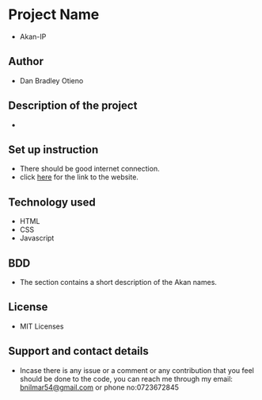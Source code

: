 # Project Name
* Akan-IP

## Author
* Dan Bradley Otieno

## Description of the project
* 

## Set up instruction
* There should be good internet connection.
*  click <a href="https://candycrushpro.github.io/Akan-IP">here</a> for the link to the website.

## Technology used
* HTML
* CSS
* Javascript

## BDD
* The section contains a short description of the Akan names.

## License
* MIT Licenses

## Support and contact details
 * Incase there is any issue or a comment or any contribution that you feel should be done to the code, you can reach me through my email: bnilmar54@gmail.com or phone no:0723672845 
